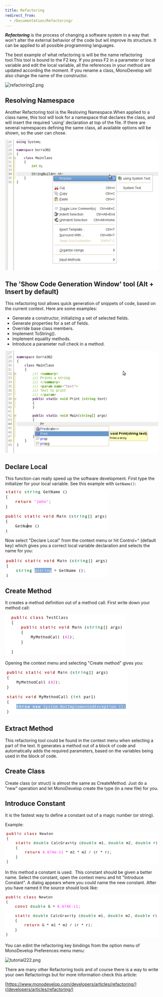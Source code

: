```yaml
---
title: Refactoring
redirect_from:
  - /Documentation/Refactoring/
---
```


***Refactoring*** is the process of changing a software system in a way that won't alter the external behavior of the code but wil improve its structure. It can be applied to all possible programming languages.

The best example of what refactoring is will be the name refactoring tool.This tool is bound to the F2 key. If you press F2 in a parameter or local variable and edit the local variable, all the references in your method are updated according the moment. If you rename a class, MonoDevelop will also change the name of the constructor.

![refactoring2.png](http://img816.imageshack.us/img816/2808/refactoring2.png)

## Resolving Namespace

Another Refactoring tool is the Resloving Namespace.When applied to a class name, this tool will look for a namespace that declares the class, and will insert the required 'using' declaration at top of the file. If there are several namespaces defining the same class, all available options will be shown, so the user can chose.

![252-NamespaceResolver.png](/images/252-NamespaceResolver.png)

## The 'Show Code Generation Window' tool (Alt + Insert by default)

This refactoring tool allows quick generation of snippets of code, based on the current context. Here are some examples:

-   Generate a constructor, initializing a set of selected fields.
-   Generate properties for a set of fields.
-   Override base class members.
-   Implement ToString().
-   Implement equality methods.
-   Introduce a parameter null check in a method.

![250-XmlDocumentationCompletion.png](/images/250-XmlDocumentationCompletion.png)

## Declare Local

This function can really speed up the software development. First type the initializer for your local variable. See this example with `GetName()`:

![222-ss-declarelocal1.png](/images/222-ss-declarelocal1.png)

Now select "Declare Local" from the context menu or hit Control+^ (default key) which gives you a correct local variable declaration and selects the name for you:

![223-ss-declarelocal2.png](/images/223-ss-declarelocal2.png)

## Create Method

It creates a method definition out of a method call. First write down your method call:

![220-ss-createMethod1.png](/images/220-ss-createMethod1.png)

Opening the context menu and selecting "Create method" gives you:

![221-ss-createMethod2.png](/images/221-ss-createMethod2.png)

## Extract Method

This refactoring tool could be found in the context menu when selecting a part of the text. It generates a method out of a block of code and automatically adds the required parameters, based on the variables being used in the block of code.

## Create Class

Create class (or struct) is almost the same as CreateMethod. Just do a "new" operation and let MonoDevelop create the type (in a new file) for you.

## Introduce Constant

It is the fastest way to define a constant out of a magic number (or string).

Example:

![228-ss-introduceconstant1.png](/images/228-ss-introduceconstant1.png)

In this method a constant is used.  This constant should be given a better name. Select the constant, open the context menu and hit "Introduce Constant". A dialog appears where you could name the new constant. After you have named it the source should look like:

![/images/229-ss-introduceconstant2.png](/images/229-ss-introduceconstant2.png)

You can edint the refactoring key bindings from the option menu of MonoDevelop Preferences menu menu:

![tutorial222.png](http://img254.imageshack.us/img254/7505/tutorial222.png)

There are many other Refactoring tools and of course there is a way to write your own Refactorings but for more information check this article: 

[https://www.monodevelop.com/developers/articles/refactoring/](/developers/articles/refactoring/)
